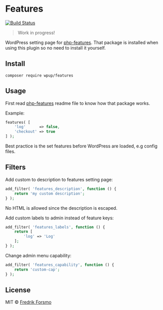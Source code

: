 # Features

[![Build Status](https://travis-ci.org/wpup/features.svg?branch=master)](https://travis-ci.org/wpup/features)

> Work in progress!

WordPress setting page for [php-features](https://github.com/frozzare/php-features). That package is installed when using this plugin so no need to install it yourself.

## Install

```
composer require wpup/features
```

## Usage

First read [php-features](https://github.com/frozzare/php-features) readme file to know how that package works.

Example:

```php
features( [
    'log'      => false,
    'checkout' => true
] );
```

Best practice is the set features before WordPress are loaded, e.g config files.

## Filters

Add custom to description to features setting page:

```php
add_filter( 'features_description', function () {
    return 'my custom description';
} );
```

No HTML is allowed since the description is escaped.

Add custom labels to admin instead of feature keys:

```php
add_filter( 'features_labels', function () {
    return [
        'log' => 'Log'
    ];
} );
```

Change admin menu capability:

```php
add_filter( 'features_capability', function () {
    return 'custom-cap';
} );
```

## License

MIT © [Fredrik Forsmo](https://github.com/frozzare)
